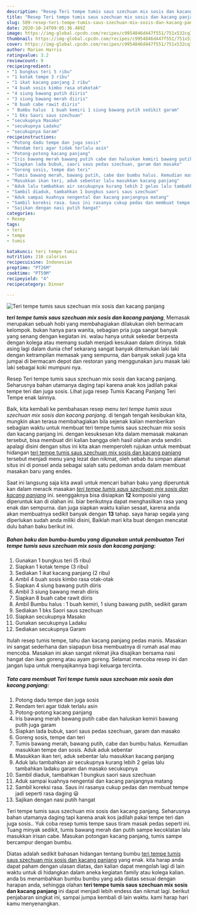 ```yaml
---
description: "Resep Teri tempe tumis saus szechuan mix sosis dan kacang panjang, Anti Gagal"
title: "Resep Teri tempe tumis saus szechuan mix sosis dan kacang panjang, Anti Gagal"
slug: 509-resep-teri-tempe-tumis-saus-szechuan-mix-sosis-dan-kacang-panjang-anti-gagal
date: 2020-10-24T09:05:36.489Z
image: https://img-global.cpcdn.com/recipes/c9954846d447f551/751x532cq70/teri-tempe-tumis-saus-szechuan-mix-sosis-dan-kacang-panjang-foto-resep-utama.jpg
thumbnail: https://img-global.cpcdn.com/recipes/c9954846d447f551/751x532cq70/teri-tempe-tumis-saus-szechuan-mix-sosis-dan-kacang-panjang-foto-resep-utama.jpg
cover: https://img-global.cpcdn.com/recipes/c9954846d447f551/751x532cq70/teri-tempe-tumis-saus-szechuan-mix-sosis-dan-kacang-panjang-foto-resep-utama.jpg
author: Marion Harris
ratingvalue: 3.2
reviewcount: 9
recipeingredient:
- "1 bungkus teri 5 ribu"
- "1 kotak tempe 3 ribu"
- "1 ikat kacang panjang 2 ribu"
- "4 buah sosis kimbo rasa otakotak"
- "4 siung bawang putih diiris"
- "3 siung bawang merah diiris"
- "8 buah cabe rawit diiris"
- " Bumbu halus  1 buah kemiri 1 siung bawang putih sedikit garam"
- "1 bks Saori saus szechuan"
- "secukupnya Masako"
- "secukupnya Ladaku"
- "secukupnya Garam"
recipeinstructions:
- "Potong dadu tempe dan juga sosis"
- "Rendam teri agar tidak terlalu asin"
- "Potong-potong kacang panjang"
- "Iris bawang merah bawang putih cabe dan haluskan kemiri bawang putih juga garam"
- "Siapkan lada bubuk, saori saus pedas szechuan, garam dan masako"
- "Goreng sosis, tempe dan teri"
- "Tumis bawang merah, bawang putih, cabe dan bumbu halus. Kemudian masukkan tempe dan sosis. Aduk aduk sebentar"
- "Masukkan ikan teri, aduk sebentar lalu masukkan kacang panjang"
- "Aduk lalu tambahkan air secukupnya kurang lebih 2 gelas lalu tambahkan ladaku garam dan masako secukupnya"
- "Sambil diaduk, tambahkan 1 bungkus saori saus szechuan"
- "Aduk sampai kuahnya nengental dan kacang panjangnya matang"
- "Sambil koreksi rasa. Saus ini rasanya cukup pedas dan membuat tempe jadi seperti rasa daging 😃"
- "Sajikan dengan nasi putih hangat"
categories:
- Resep
tags:
- teri
- tempe
- tumis

katakunci: teri tempe tumis 
nutrition: 216 calories
recipecuisine: Indonesian
preptime: "PT26M"
cooktime: "PT59M"
recipeyield: "4"
recipecategory: Dinner

---
```



![Teri tempe tumis saus szechuan mix sosis dan kacang panjang](https://img-global.cpcdn.com/recipes/c9954846d447f551/751x532cq70/teri-tempe-tumis-saus-szechuan-mix-sosis-dan-kacang-panjang-foto-resep-utama.jpg)

<b><i>teri tempe tumis saus szechuan mix sosis dan kacang panjang</i></b>, Memasak merupakan sebuah hobi yang membahagiakan dilakukan oleh bermacam kelompok. bukan hanya para wanita, sebagian pria juga sangat banyak yang senang dengan kegiatan ini. walau hanya untuk sekedar berpesta dengan kolega atau memang sudah menjadi kesukaan dalam dirinya. tidak asing lagi dalam dunia chef sekarang sangat banyak ditemukan laki laki dengan ketrampilan memasak yang sempurna, dan banyak sekali juga kita jumpai di bermacam depot dan restoran yang menggunakan juru masak laki laki sebagai koki mumpuni nya.

Resep Teri tempe tumis saus szechuan mix sosis dan kacang panjang. Seharusnya bahan utamanya daging tapi karena anak kos jadilah pakai tempe teri dan juga sosis. Lihat juga resep Tumis Kacang Panjang Teri Tempe enak lainnya.

Baik, kita kembali ke pembahasan resep menu <i>teri tempe tumis saus szechuan mix sosis dan kacang panjang</i>. di tengah tengah kesibukan kita, mungkin akan terasa membahagiakan bila sejenak kalian memberikan sebagian waktu untuk membuat teri tempe tumis saus szechuan mix sosis dan kacang panjang ini. dengan kesuksesan kita dalam memasak makanan tersebut, bisa membuat diri kalian bangga oleh hasil olahan anda sendiri. apalagi disini dengan situs ini kita akan memperoleh rujukan untuk membuat hidangan <u>teri tempe tumis saus szechuan mix sosis dan kacang panjang</u> tersebut menjadi menu yang lezat dan nikmat, oleh sebab itu simpan alamat situs ini di ponsel anda sebagai salah satu pedoman anda dalam membuat masakan baru yang endes.


Saat ini langsung saja kita awali untuk mencari bahan baku yang diperuntuk kan dalam meracik masakan <u><i>teri tempe tumis saus szechuan mix sosis dan kacang panjang</i></u> ini. seenggaknya bisa disiapkan <b>12</b> komposisi yang diperuntuk kan di olahan ini. biar berikutnya dapat menghasilkan rasa yang enak dan sempurna. dan juga siapkan waktu kalian sesaat, karena anda akan membuatnya sedikit banyak dengan <b>13</b> tahap. saya harap segala yang diperlukan sudah anda miliki disini, Baiklah mari kita buat dengan mencatat dulu bahan baku berikut ini.

<!--inarticleads1-->

##### Bahan baku dan bumbu-bumbu yang digunakan untuk pembuatan Teri tempe tumis saus szechuan mix sosis dan kacang panjang:

1. Gunakan 1 bungkus teri (5 ribu)
1. Siapkan 1 kotak tempe (3 ribu)
1. Sediakan 1 ikat kacang panjang (2 ribu)
1. Ambil 4 buah sosis kimbo rasa otak-otak
1. Siapkan 4 siung bawang putih diiris
1. Ambil 3 siung bawang merah diiris
1. Siapkan 8 buah cabe rawit diiris
1. Ambil  Bumbu halus : 1 buah kemiri, 1 siung bawang putih, sedikit garam
1. Sediakan 1 bks Saori saus szechuan
1. Siapkan secukupnya Masako
1. Gunakan secukupnya Ladaku
1. Sediakan secukupnya Garam


Itulah resep tumis tempe, tahu dan kacang panjang pedas manis. Masakan ini sangat sederhana dan siapapun bisa membuatnya di rumah asal mau mencoba. Masakan ini akan sangat nikmat jika disajikan bersama nasi hangat dan ikan goreng atau ayam goreng. Selamat mencoba resep ini dan jangan lupa untuk menyajikannya bagi keluarga tercinta. 

<!--inarticleads2-->

##### Tata cara membuat Teri tempe tumis saus szechuan mix sosis dan kacang panjang:

1. Potong dadu tempe dan juga sosis
1. Rendam teri agar tidak terlalu asin
1. Potong-potong kacang panjang
1. Iris bawang merah bawang putih cabe dan haluskan kemiri bawang putih juga garam
1. Siapkan lada bubuk, saori saus pedas szechuan, garam dan masako
1. Goreng sosis, tempe dan teri
1. Tumis bawang merah, bawang putih, cabe dan bumbu halus. Kemudian masukkan tempe dan sosis. Aduk aduk sebentar
1. Masukkan ikan teri, aduk sebentar lalu masukkan kacang panjang
1. Aduk lalu tambahkan air secukupnya kurang lebih 2 gelas lalu tambahkan ladaku garam dan masako secukupnya
1. Sambil diaduk, tambahkan 1 bungkus saori saus szechuan
1. Aduk sampai kuahnya nengental dan kacang panjangnya matang
1. Sambil koreksi rasa. Saus ini rasanya cukup pedas dan membuat tempe jadi seperti rasa daging 😃
1. Sajikan dengan nasi putih hangat


Teri tempe tumis saus szechuan mix sosis dan kacang panjang. Seharusnya bahan utamanya daging tapi karena anak kos jadilah pakai tempe teri dan juga sosis.. Yuk coba resep tumis tempe saus tiram masak pedas seperti ini. Tuang minyak sedikit, tumis bawang merah dan putih sampe kecoklatan lalu masukkan irisan cabe. Masukan potongan kacang panjang, tumis sampe bercampur dengan bumbu. 

Diatas adalah sedikit bahasan hidangan tentang bumbu <u>teri tempe tumis saus szechuan mix sosis dan kacang panjang</u> yang enak. kita harap anda dapat paham dengan ulasan diatas, dan kalian dapat mengolah lagi di lain waktu untuk di hidangkan dalam aneka kegiatan family atau kolega kalian. anda bs menambahkan bumbu bumbu yang ada diatas sesuai dengan harapan anda, sehingga olahan <b>teri tempe tumis saus szechuan mix sosis dan kacang panjang</b> ini dapat menjadi lebih endess dan nikmat lagi. berikut penjabaran singkat ini, sampai jumpa kembali di lain waktu. kami harap hari kamu menyenangkan.
